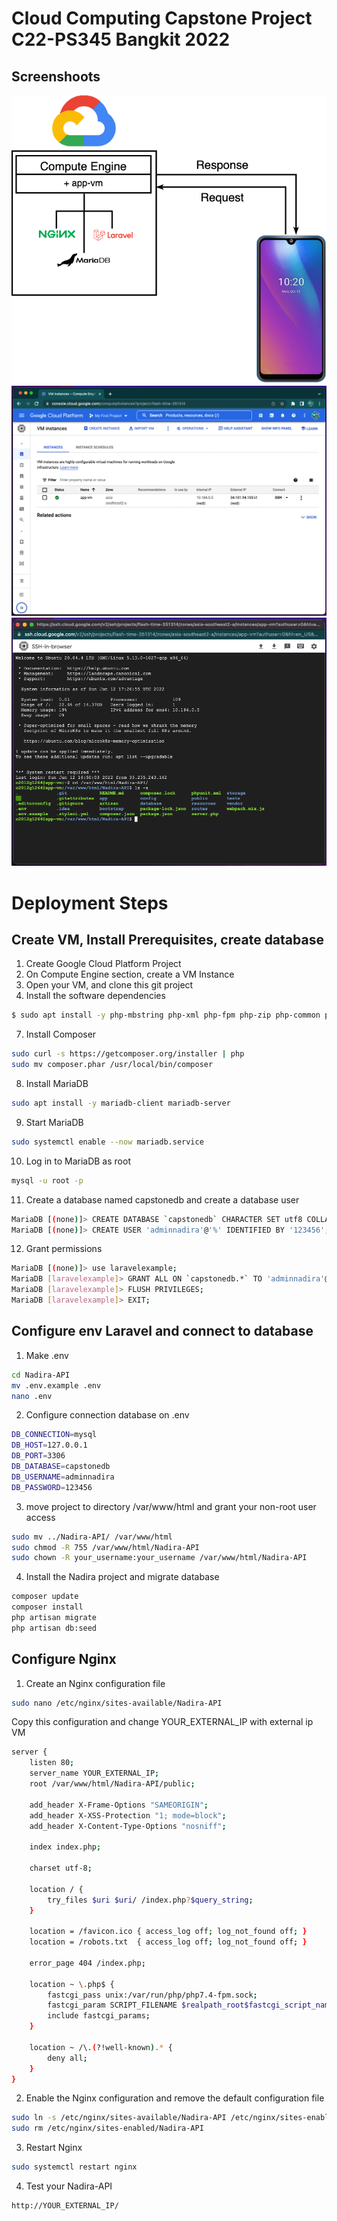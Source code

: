 # Cloud Computing  Capstone Project C22-PS345 Bangkit 2022

## Screenshoots

<div>
  <p align="center">
    <img src="Images/Diagram.png">
    <img src="Images/Compute_engine.png">
    <img src="Images/VM.png">
  </p>
</div>

# Deployment Steps
## Create VM, Install Prerequisites, create database

1. Create Google Cloud Platform Project
2. On Compute Engine section, create a VM Instance
5. Open your VM, and clone this git project
6. Install the software dependencies

```sh
$ sudo apt install -y php-mbstring php-xml php-fpm php-zip php-common php-fpm php-cli unzip curl nginx
```

7. Install Composer

```sh
sudo curl -s https://getcomposer.org/installer | php
sudo mv composer.phar /usr/local/bin/composer
```

8. Install MariaDB

```sh
sudo apt install -y mariadb-client mariadb-server
```

9. Start MariaDB

```sh
sudo systemctl enable --now mariadb.service
```

10. Log in to MariaDB as root

```sh
mysql -u root -p
```

11. Create a database named capstonedb and create a database user

```sh
MariaDB [(none)]> CREATE DATABASE `capstonedb` CHARACTER SET utf8 COLLATE utf8_general_ci;
MariaDB [(none)]> CREATE USER 'adminnadira'@'%' IDENTIFIED BY '123456';
```

12. Grant permissions

```sh
MariaDB [(none)]> use laravelexample;
MariaDB [laravelexample]> GRANT ALL ON `capstonedb.*` TO 'adminnadira'@'%';
MariaDB [laravelexample]> FLUSH PRIVILEGES;
MariaDB [laravelexample]> EXIT;
```

## Configure env Laravel and connect to database

1. Make .env

```sh
cd Nadira-API
mv .env.example .env
nano .env
```

2. Configure connection database on .env

```sh
DB_CONNECTION=mysql
DB_HOST=127.0.0.1
DB_PORT=3306
DB_DATABASE=capstonedb
DB_USERNAME=adminnadira
DB_PASSWORD=123456
```

3. move project to directory /var/www/html and grant your non-root user access

```sh
sudo mv ../Nadira-API/ /var/www/html
sudo chmod -R 755 /var/www/html/Nadira-API
sudo chown -R your_username:your_username /var/www/html/Nadira-API
```

4. Install the Nadira project and migrate database

```sh
composer update
composer install
php artisan migrate
php artisan db:seed
```

## Configure Nginx

1. Create an Nginx configuration file

```sh
sudo nano /etc/nginx/sites-available/Nadira-API
```

Copy this configuration and change YOUR_EXTERNAL_IP with external ip VM

```sh
server {
    listen 80;
    server_name YOUR_EXTERNAL_IP;
    root /var/www/html/Nadira-API/public;

    add_header X-Frame-Options "SAMEORIGIN";
    add_header X-XSS-Protection "1; mode=block";
    add_header X-Content-Type-Options "nosniff";

    index index.php;

    charset utf-8;

    location / {
        try_files $uri $uri/ /index.php?$query_string;
    }

    location = /favicon.ico { access_log off; log_not_found off; }
    location = /robots.txt  { access_log off; log_not_found off; }

    error_page 404 /index.php;

    location ~ \.php$ {
        fastcgi_pass unix:/var/run/php/php7.4-fpm.sock;
        fastcgi_param SCRIPT_FILENAME $realpath_root$fastcgi_script_name;
        include fastcgi_params;
    }

    location ~ /\.(?!well-known).* {
        deny all;
    }
}
```

2. Enable the Nginx configuration and remove the default configuration file

```sh
sudo ln -s /etc/nginx/sites-available/Nadira-API /etc/nginx/sites-enabled/
sudo rm /etc/nginx/sites-enabled/Nadira-API
```

3. Restart Nginx

```sh
sudo systemctl restart nginx
```

4. Test your Nadira-API

```sh
http://YOUR_EXTERNAL_IP/
```
